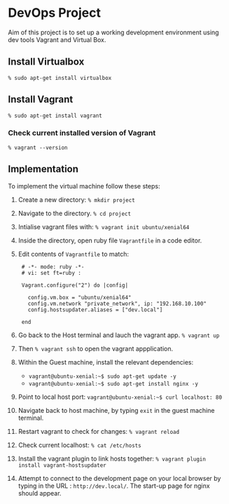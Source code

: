 # DevOps Project

Aim of this project is to set up a working development environment using dev tools Vagrant and Virtual Box.

## Install Virtualbox

`% sudo apt-get install virtualbox`

## Install Vagrant

`% sudo apt-get install vagrant`

### Check current installed version of Vagrant
`% vagrant --version`


## Implementation

To implement the virtual machine follow these steps:

1. Create a new directory: `% mkdir project`
2. Navigate to the directory. `% cd project`
3. Intialise vagrant files with: `% vagrant init ubuntu/xenial64`
4. Inside the directory, open ruby file `Vagrantfile` in a code editor.
5. Edit contents of `Vagrantfile` to match:

		# -*- mode: ruby -*-
		# vi: set ft=ruby :
	
		Vagrant.configure("2") do |config|
		
		  config.vm.box = "ubuntu/xenial64"
		  config.vm.network "private_network", ip: "192.168.10.100"
		  config.hostsupdater.aliases = ["dev.local"]
		
		end
		
6. Go back to the Host terminal and lauch the vagrant app. `% vagrant up`
7. Then `% vagrant ssh` to open the vagrant appplication.
8. Within the Guest machine, install the relevant dependencies: 
	* `vagrant@ubuntu-xenial:~$ sudo apt-get update -y` 
	* `vagrant@ubuntu-xenial:~$ sudo apt-get install nginx -y`
9. Point to local host port: `vagrant@ubuntu-xenial:~$ curl localhost: 80`
10. Navigate back to host machine, by typing `exit` in the guest machine terminal.
11. Restart vagrant to check for changes: `% vagrant reload`
12. Check current localhost: `% cat /etc/hosts`
13. Install the vagrant plugin to link hosts together: `% vagrant plugin install vagrant-hostsupdater`
14. Attempt to connect to the development page on your local browser by typing in the URL : `http://dev.local/`. The start-up page for nginx should appear.




















 



